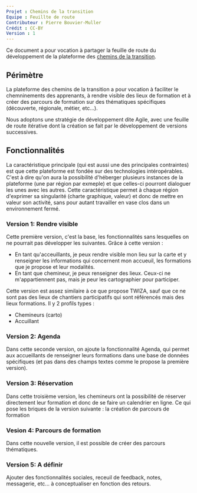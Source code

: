 ```yaml
---
Projet : Chemins de la transition
Equipe : Feuillte de route
Contributeur : Pierre Bouvier-Muller
Crédit : CC-BY
Version : 1
---
```


Ce document a pour vocation à partager la feuille de route du développement de la plateforme des [chemins de la transition](http://lescheminsdelatransition.org/).

## Périmètre
La plateforme des chemins de la transition a pour vocation à faciliter le chemninements des apprenants, à rendre visible des lieux de formation et à créer des parcours de formation sur des thématiques spécifiques (découverte, régionale, métier, etc...).

Nous adoptons une stratégie de développement dite Agile, avec une feuille de route itérative dont la création se fait par le développement de versions successives.

## Fonctionnalités
La caractéristique principale (qui est aussi une des principales contraintes) est que cette plateforme est fondée sur des technologies intéropérables. C'est à dire qu'on aura la possibilité d'héberger plusieurs instances de la plateforme (une par région par exmeple) et que celles-ci pourront dialoguer les unes avec les autres.
Cette caractéristique permet à chaque région d'exprimer sa singularité (charte graphique, valeur) et donc de mettre en valeur son activité, sans pour autant travailler en vase clos dans un environnement fermé.

### Version 1: Rendre visible
Cette première version, c'est la base, les fonctionnalités sans lesquelles on ne pourrait pas développer les suivantes.
Grâce à cette version :
- En tant qu'acceuillants, je peux rendre visible mon lieu sur la carte et y renseigner les informations qui concernent mon accueuil, les formations que je propose et leur modalités.
- En tant que chemineur, je peux renseigner des lieux. Ceux-ci ne m'appartiennent pas, mais je peur les cartographier pour participer.

Cette version est assez similaire à ce que propose TWIZA, sauf que ce ne sont pas des lieux de chantiers participatifs qui sont référencés mais des lieux formations.
Il y 2 profils types :
- Chemineurs (carto)
- Accuillant

### Version 2: Agenda
Dans cette seconde version, on ajoute la fonctionnalité Agenda, qui permet aux accueillants de renseigner leurs formations dans une base de données spécifiques (et pas dans des champs textes comme le propose la première version).

### Version 3: Réservation
Dans cette troisième version, les chemineurs ont la possibilité de réserver directement leur formation et donc de se faire un calendrier en ligne.
Ce qui pose les briques  de la version suivante : la création de parcours de formation

### Vesion 4: Parcours de formation
Dans cette nouvelle version, il est possible de créer des parcours thématiques.

### Version 5: A définir
Ajouter des fonctionnalités sociales, receuil de feedback, notes, messagerie, etc... à conceptualiser en fonction des retours.
